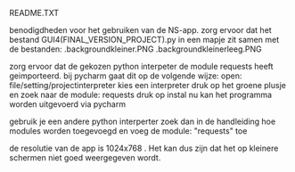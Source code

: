 README.TXT 


benodigdheden voor het gebruiken van de NS-app.
zorg ervoor dat het bestand GUI4(FINAL_VERSION_PROJECT).py in een mapje zit samen met de bestanden:
	.backgroundkleiner.PNG
	.backgroundkleinerleeg.PNG
	
zorg ervoor dat de gekozen python interpeter de module requests heeft geimporteerd.
	bij pycharm gaat dit op de volgende wijze:
		open: file/setting/projectinterpreter
		kies een interpreter
		druk op het groene plusje en zoek naar de module: requests
		druk op instal
		nu kan het programma worden uitgevoerd via pycharm
	
gebruik je een andere python interperter zoek dan in de handleiding hoe modules worden toegevoegd en voeg de module: "requests" toe	

de resolutie van de app is 1024x768 . Het kan dus zijn dat het op kleinere schermen niet goed weergegeven wordt.
